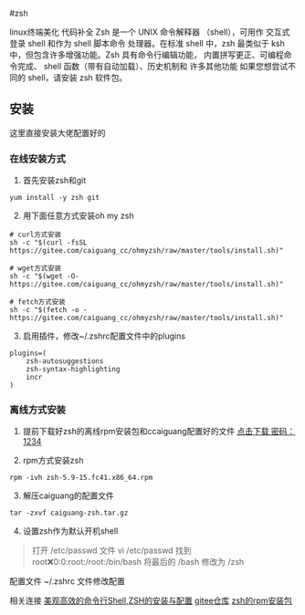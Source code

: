 #zsh

linux终端美化 代码补全 
Zsh 是一个 UNIX 命令解释器 （shell），可用作 交互式登录 shell 和作为 shell 脚本命令 处理器。在标准 shell 中，zsh 最类似于 ksh 中，但包含许多增强功能。Zsh 具有命令行编辑功能， 内置拼写更正、可编程命令完成、 shell 函数（带有自动加载）、历史机制和 许多其他功能 如果您想尝试不同的 shell，请安装 zsh 软件包。

## 安装
这里直接安装大佬配置好的
### 在线安装方式
1. 首先安装zsh和git

```
yum install -y zsh git
```

2. 用下面任意方式安装oh my zsh
```
# curl方式安装
sh -c "$(curl -fsSL https://gitee.com/caiguang_cc/ohmyzsh/raw/master/tools/install.sh)"

# wget方式安装
sh -c "$(wget -O- https://gitee.com/caiguang_cc/ohmyzsh/raw/master/tools/install.sh)"

# fetch方式安装
sh -c "$(fetch -o - https://gitee.com/caiguang_cc/ohmyzsh/raw/master/tools/install.sh)"
```

3. 启用插件，修改~/.zshrc配置文件中的plugins

```
plugins=(
  	zsh-autosuggestions
	zsh-syntax-highlighting
  	incr
)
```

### 离线方式安装
1. 提前下载好zsh的离线rpm安装包和ccaiguang配置好的文件  [点击下载 密码：1234](https://wwen.lanzout.com/b0ukkkekf)

3. rpm方式安装zsh
```
rpm -ivh zsh-5.9-15.fc41.x86_64.rpm 
```

3. 解压caiguang的配置文件
```
tar -zxvf caiguang-zsh.tar.gz
```

4. 设置zsh作为默认开机shell
> 	打开 /etc/passwd 文件     vi /etc/passwd
> 	找到 root:x:0:0:root:/root:/bin/bash  将最后的 /bash 修改为 /zsh





配置文件 ~/.zshrc 文件修改配置




相关连接
[美观高效的命令行Shell,ZSH的安装与配置](https://www.bilibili.com/video/BV1Ga411g7Eh/?share_source=copy_web&vd_source=f2fa7181cec391d8d313fc7ffb8e1302)
[gitee仓库](https://gitee.com/damugitee/ohmyzsh)
[zsh的rpm安装包](http://rpmfind.net/linux/rpm2html/search.php?query=zsh)

